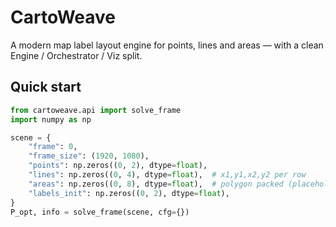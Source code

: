 # CartoWeave

A modern map label layout engine for points, lines and areas — with a clean Engine / Orchestrator / Viz split.

## Quick start
```python
from cartoweave.api import solve_frame
import numpy as np

scene = {
    "frame": 0,
    "frame_size": (1920, 1080),
    "points": np.zeros((0, 2), dtype=float),
    "lines": np.zeros((0, 4), dtype=float),  # x1,y1,x2,y2 per row
    "areas": np.zeros((0, 8), dtype=float),  # polygon packed (placeholder)
    "labels_init": np.zeros((0, 2), dtype=float),
}
P_opt, info = solve_frame(scene, cfg={})
